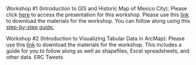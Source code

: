 Workshop #1 (Introduction to GIS and Historic Map of Mexico City):
Please click [here](https://github.com/barnarderc/workshops/blob/master/Fall%202018/Architectural%20Design%20III/introduction_to_gis_workshoparchitecture%20(2).pptx) to access the presentation for this workshop.
Please use this [link](https://github.com/barnarderc/workshops/blob/master/Fall%202018/Architectural%20Design%20III/Architecture_MexicoGIS.zip) to download the materials for the workshop.
You can follow along using this [step-by-step guide.](https://github.com/barnarderc/workshops/blob/master/Fall%202018/Architectural%20Design%20III/arcmap_georeferencing_guide.pdf)

Workshop #2 (Introduction to Visualizing Tabular Data in ArcMap):
Please use this [link](https://www.dropbox.com/s/k6rbwjrbtmpnshm/%232TabularData.zip?dl=0) to download the materials for the workshop. This includes a guide for you to follow along as well as shapefiles, Excel spreadsheets, and other data. 
ERC Tweets


